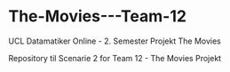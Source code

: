# The-Movies---Team-12
UCL Datamatiker Online - 2. Semester Projekt The Movies

Repository til Scenarie 2 for Team 12 - The Movies Projekt
